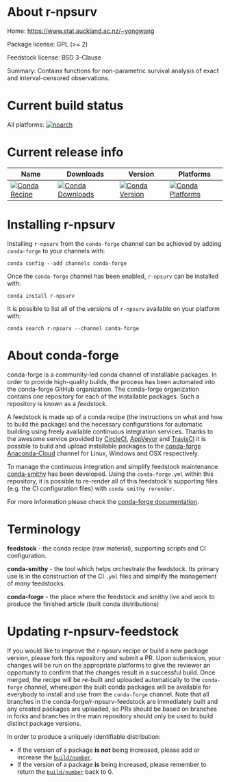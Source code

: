 About r-npsurv
==============

Home: https://www.stat.auckland.ac.nz/~yongwang

Package license: GPL (>= 2)

Feedstock license: BSD 3-Clause

Summary: Contains functions for non-parametric survival analysis of exact and interval-censored observations. 



Current build status
====================

All platforms:
[![noarch](https://img.shields.io/circleci/project/github/conda-forge/r-npsurv-feedstock/master.svg?label=noarch)](https://circleci.com/gh/conda-forge/r-npsurv-feedstock)

Current release info
====================

| Name | Downloads | Version | Platforms |
| --- | --- | --- | --- |
| [![Conda Recipe](https://img.shields.io/badge/recipe-r--npsurv-green.svg)](https://anaconda.org/conda-forge/r-npsurv) | [![Conda Downloads](https://img.shields.io/conda/dn/conda-forge/r-npsurv.svg)](https://anaconda.org/conda-forge/r-npsurv) | [![Conda Version](https://img.shields.io/conda/vn/conda-forge/r-npsurv.svg)](https://anaconda.org/conda-forge/r-npsurv) | [![Conda Platforms](https://img.shields.io/conda/pn/conda-forge/r-npsurv.svg)](https://anaconda.org/conda-forge/r-npsurv) |

Installing r-npsurv
===================

Installing `r-npsurv` from the `conda-forge` channel can be achieved by adding `conda-forge` to your channels with:

```
conda config --add channels conda-forge
```

Once the `conda-forge` channel has been enabled, `r-npsurv` can be installed with:

```
conda install r-npsurv
```

It is possible to list all of the versions of `r-npsurv` available on your platform with:

```
conda search r-npsurv --channel conda-forge
```


About conda-forge
=================

conda-forge is a community-led conda channel of installable packages.
In order to provide high-quality builds, the process has been automated into the
conda-forge GitHub organization. The conda-forge organization contains one repository
for each of the installable packages. Such a repository is known as a *feedstock*.

A feedstock is made up of a conda recipe (the instructions on what and how to build
the package) and the necessary configurations for automatic building using freely
available continuous integration services. Thanks to the awesome service provided by
[CircleCI](https://circleci.com/), [AppVeyor](https://www.appveyor.com/)
and [TravisCI](https://travis-ci.org/) it is possible to build and upload installable
packages to the [conda-forge](https://anaconda.org/conda-forge)
[Anaconda-Cloud](https://anaconda.org/) channel for Linux, Windows and OSX respectively.

To manage the continuous integration and simplify feedstock maintenance
[conda-smithy](https://github.com/conda-forge/conda-smithy) has been developed.
Using the ``conda-forge.yml`` within this repository, it is possible to re-render all of
this feedstock's supporting files (e.g. the CI configuration files) with ``conda smithy rerender``.

For more information please check the [conda-forge documentation](https://conda-forge.org/docs/).

Terminology
===========

**feedstock** - the conda recipe (raw material), supporting scripts and CI configuration.

**conda-smithy** - the tool which helps orchestrate the feedstock.
                   Its primary use is in the construction of the CI ``.yml`` files
                   and simplify the management of *many* feedstocks.

**conda-forge** - the place where the feedstock and smithy live and work to
                  produce the finished article (built conda distributions)


Updating r-npsurv-feedstock
===========================

If you would like to improve the r-npsurv recipe or build a new
package version, please fork this repository and submit a PR. Upon submission,
your changes will be run on the appropriate platforms to give the reviewer an
opportunity to confirm that the changes result in a successful build. Once
merged, the recipe will be re-built and uploaded automatically to the
`conda-forge` channel, whereupon the built conda packages will be available for
everybody to install and use from the `conda-forge` channel.
Note that all branches in the conda-forge/r-npsurv-feedstock are
immediately built and any created packages are uploaded, so PRs should be based
on branches in forks and branches in the main repository should only be used to
build distinct package versions.

In order to produce a uniquely identifiable distribution:
 * If the version of a package **is not** being increased, please add or increase
   the [``build/number``](https://conda.io/docs/user-guide/tasks/build-packages/define-metadata.html#build-number-and-string).
 * If the version of a package **is** being increased, please remember to return
   the [``build/number``](https://conda.io/docs/user-guide/tasks/build-packages/define-metadata.html#build-number-and-string)
   back to 0.
